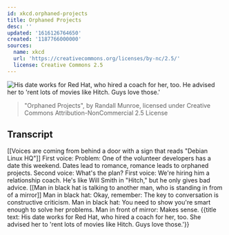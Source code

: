 ```yaml
---
id: xkcd.orphaned-projects
title: Orphaned Projects
desc: ''
updated: '1616126764650'
created: '1187766000000'
sources:
  name: xkcd
  url: 'https://creativecommons.org/licenses/by-nc/2.5/'
  license: Creative Commons 2.5
---
```

![His date works for Red Hat, who hired a coach for her, too.  He advised her to 'rent lots of movies like Hitch.  Guys love those.'](https://imgs.xkcd.com/comics/orphaned_projects.png)
> "Orphaned Projects", by Randall Munroe, licensed under Creative Commons Attribution-NonCommercial 2.5 License

## Transcript
[[Voices are coming from behind a door with a sign that reads "Debian Linux HQ"]]
First voice: Problem: One of the volunteer developers has a date this weekend. Dates lead to romance, romance leads to orphaned projects.
Second voice: What's the plan?
First voice: We're hiring him a relationship coach. He's like Will Smith in "Hitch," but he only gives bad advice.
[[Man in black hat is talking to another man, who is standing in from of a mirror]]
Man in black hat: Okay, remember: The key to conversation is constructive criticism.
Man in black hat: You need to show you're smart enough to solve her problems.
Man in front of mirror: Makes sense.
{{title text: His date works for Red Hat, who hired a coach for her, too.  She advised her to 'rent lots of movies like Hitch.  Guys love those.'}}
